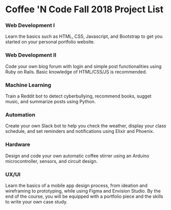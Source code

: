 # Coffee 'N Code Fall 2018 Project List

### Web Development I
Learn the basics such as HTML, CSS, Javascript, and Bootstrap to get you started on your personal portfolio website.

### Web Development II
Code your own blog forum with login and simple post functionalities using Ruby on Rails. Basic knowledge of HTML/CSS/JS is recommended.

### Machine Learning
Train a Reddit bot to detect cyberbullying, recommend books, sugget music, and summarize posts using Python.

### Automation
Create your own Slack bot to help you check the weather, display your class schedule, and set reminders and notifications using Elixir and Phoenix.

### Hardware
Design and code your own automatic coffee stirrer using an Arduino microcontroller, sensors, and circuit design.

### UX/UI
Learn the basics of a mobile app design process, from ideation and wireframing to prototyping, while using Figma and Envision Studio. By the end of the course, you will be equipped with a portfolio piece and the skills to write your own case study. 